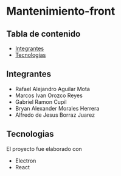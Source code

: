 # Mantenimiento-front
## Tabla de contenido
* [Integrantes](#integrantes)
* [Tecnologias](#Tecnologias)

## Integrantes
* Rafael Alejandro Aguilar Mota
* Marcos Ivan Orozco Reyes 
* Gabriel Ramon Cupil
* Bryan Alexander Morales Herrera
* Alfredo de Jesus Borraz Juarez

## Tecnologias
El proyecto fue elaborado con
* Electron
* React
